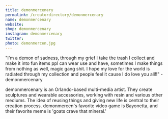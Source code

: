 ```yaml
---
title: demonmercenary
permalink: /creatordirectory/demonmercenary
name: demonmercenary
website: 
shop: demonmercenary
instagram: demonmercenary
twitter:
photo: demonmercen.jpg
---
```


"I'm a demon of sadness, through my grief I take the trash I collect and make it into fun items ppl can wear use and have, sometimes I make things from nothing as well, magic gang shit. I hope my love for the world is radiated through my collection  and people feel it cause I do love you all!!" - demonmercenary

demonmercenary is an Orlando-based multi-media artist. They create sculptures and wearable accessories, working with resin and various other mediums. The idea of reusing things and giving new life is central to their creation process. demonmercen's favorite video game is Bayonetta, and their favorite meme is 'goats crave that mineral.' 